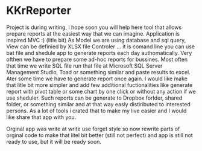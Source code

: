 # KKrReporter
Project is during writing, i hope soon you will help here tool that allows prepare reports at the easiest way that we can imagine. 
Application is inspired MVC :) (litle bit)
As Model we are using database and sql query, 
View can be definied by XLSX file 
Controler ... it is comand line you can use bat file and shedule app to generate reports each day authomatically. Very ofthen we have 
to prepare some ad-hoc reports for bussines. Most often that time we write SQL file run that file at Microsoft SQL Server Management Studio,
Toad or something similar and paste results to excel. Ater some time we have to generate report once again. I would like make that litle 
bit more simpler and add few additional fuctionalities like generate report with pivot table or some chart by one click or without any 
action if we use sheduler. Such reports can be generate to Dropbox forlder, shared folder, or something similar and at that way easly 
distiributed to interested persons. As a lot of tools i crated that to make my live easier and I would like share that app with you.

Orginal app was write at write use forget style so now rewrite parts of orginal code to make that litel bit better (still not perfect) and 
app is still not ready to use, but it will be ready soon.
